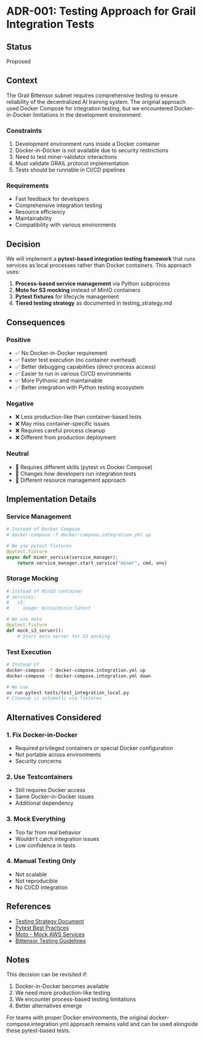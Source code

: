 # ADR-001: Testing Approach for Grail Integration Tests

## Status
Proposed

## Context

The Grail Bittensor subnet requires comprehensive testing to ensure reliability of the decentralized AI training system. The original approach used Docker Compose for integration testing, but we encountered Docker-in-Docker limitations in the development environment.

### Constraints
1. Development environment runs inside a Docker container
2. Docker-in-Docker is not available due to security restrictions
3. Need to test miner-validator interactions
4. Must validate GRAIL protocol implementation
5. Tests should be runnable in CI/CD pipelines

### Requirements
- Fast feedback for developers
- Comprehensive integration testing
- Resource efficiency
- Maintainability
- Compatibility with various environments

## Decision

We will implement a **pytest-based integration testing framework** that runs services as local processes rather than Docker containers. This approach uses:

1. **Process-based service management** via Python subprocess
2. **Moto for S3 mocking** instead of MinIO containers
3. **Pytest fixtures** for lifecycle management
4. **Tiered testing strategy** as documented in testing_strategy.md

## Consequences

### Positive
- ✅ No Docker-in-Docker requirement
- ✅ Faster test execution (no container overhead)
- ✅ Better debugging capabilities (direct process access)
- ✅ Easier to run in various CI/CD environments
- ✅ More Pythonic and maintainable
- ✅ Better integration with Python testing ecosystem

### Negative
- ❌ Less production-like than container-based tests
- ❌ May miss container-specific issues
- ❌ Requires careful process cleanup
- ❌ Different from production deployment

### Neutral
- 🔄 Requires different skills (pytest vs Docker Compose)
- 🔄 Changes how developers run integration tests
- 🔄 Different resource management approach

## Implementation Details

### Service Management
```python
# Instead of Docker Compose
# docker-compose -f docker-compose.integration.yml up

# We use pytest fixtures
@pytest.fixture
async def miner_service(service_manager):
    return service_manager.start_service("miner", cmd, env)
```

### Storage Mocking
```python
# Instead of MinIO container
# services:
#   s3:
#     image: minio/minio:latest

# We use moto
@pytest.fixture
def mock_s3_server():
    # Start moto server for S3 mocking
```

### Test Execution
```bash
# Instead of
docker-compose -f docker-compose.integration.yml up
docker-compose -f docker-compose.integration.yml down

# We use
uv run pytest tests/test_integration_local.py
# Cleanup is automatic via fixtures
```

## Alternatives Considered

### 1. Fix Docker-in-Docker
- Required privileged containers or special Docker configuration
- Not portable across environments
- Security concerns

### 2. Use Testcontainers
- Still requires Docker access
- Same Docker-in-Docker issues
- Additional dependency

### 3. Mock Everything
- Too far from real behavior
- Wouldn't catch integration issues
- Low confidence in tests

### 4. Manual Testing Only
- Not scalable
- Not reproducible
- No CI/CD integration

## References

- [Testing Strategy Document](./testing_strategy.md)
- [Pytest Best Practices](https://docs.pytest.org/en/stable/explanation/practices.html)
- [Moto - Mock AWS Services](https://github.com/getmoto/moto)
- [Bittensor Testing Guidelines](https://github.com/opentensor/bittensor)

## Notes

This decision can be revisited if:
1. Docker-in-Docker becomes available
2. We need more production-like testing
3. We encounter process-based testing limitations
4. Better alternatives emerge

For teams with proper Docker environments, the original docker-compose.integration.yml approach remains valid and can be used alongside these pytest-based tests.
